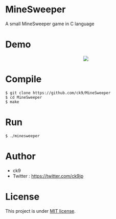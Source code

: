 # MineSweeper
A small MineSweeper game in C language

# Demo
<p align="center">
  <img src="https://user-images.githubusercontent.com/47718193/175820434-fa16c983-57a2-436b-b1f2-cf5eecee9e86.png" />
</p>

# Compile
```
$ git clone https://github.com/ck9/MineSweeper
$ cd MineSweeper
$ make
```

# Run
```
$ ./minesweeper
```

# Author
* ck9
* Twitter : https://twitter.com/ck9jp
  
# License
This project is under [MIT license](https://en.wikipedia.org/wiki/MIT_License).